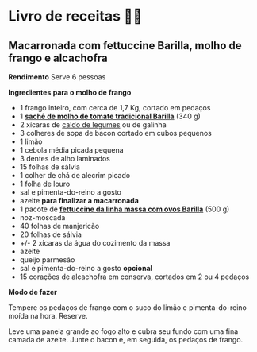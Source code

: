 # Livro de receitas :man_cook:

## Macarronada com fettuccine Barilla, molho de frango e alcachofra 

**Rendimento**
Serve 6 pessoas

**Ingredientes**
**para o molho de frango**

- 1 frango inteiro, com cerca de 1,7 Kg, cortado em pedaços
- 1 [**sachê de molho de tomate tradicional Barilla**](http://bit.ly/1cNeZlp) (340 g)
- 2 xícaras de [caldo de legumes](http://bit.ly/1gTElUj) ou de galinha
- 3 colheres de sopa de bacon cortado em cubos pequenos
- 1 limão
- 1 cebola média picada pequena
- 3 dentes de alho laminados
- 15 folhas de sálvia
- 1 colher de chá de alecrim picado
- 1 folha de louro
- sal e pimenta-do-reino a gosto
- azeite
  **para finalizar a macarronada**
- 1 pacote de [**fettuccine da linha massa com ovos Barilla**](http://bit.ly/1bmn5EO) (500 g)
- noz-moscada
- 40 folhas de manjericão
- 20 folhas de sálvia
- +/- 2 xícaras da água do cozimento da massa
- azeite
- queijo parmesão
- sal e pimenta-do-reino a gosto
  **opcional**
- 15 corações de alcachofra em conserva, cortados em 2 ou 4 pedaços

**Modo de fazer**

Tempere os pedaços de frango com o suco do limão e pimenta-do-reino moída na hora. Reserve.

Leve uma panela grande ao fogo alto e cubra seu fundo com uma fina camada de azeite. Junte o bacon e, em seguida, os pedaços de frango.



 

